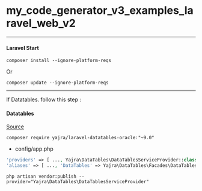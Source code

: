 # my_code_generator_v3_examples_laravel_web_v2
 
---
#### Laravel Start


```
composer install --ignore-platform-reqs
```

Or

```
composer update --ignore-platform-reqs
```

---

If Datatables. follow this step :

#### Datatables

[Source](https://adinata-id.medium.com/server-side-datatables-menggunakan-yajra-1-pada-laravel-adminlte-c101f1276085)


```
composer require yajra/laravel-datatables-oracle:"~9.0"
```

- config/app.php

```php
'providers' => [ ..., Yajra\DataTables\DataTablesServiceProvider::class, ]
'aliases' => [ ..., 'DataTables' => Yajra\DataTables\Facades\DataTables::class, ]
```

```
php artisan vendor:publish --provider="Yajra\DataTables\DataTablesServiceProvider"
```